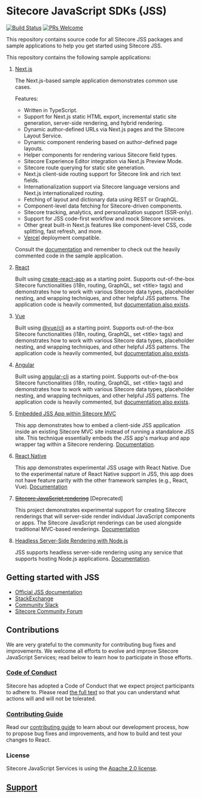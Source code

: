 # Sitecore JavaScript SDKs (JSS)

[![Build Status](https://dev.azure.com/sitecorejss/sitecore-jss-ci/_apis/build/status/Sitecore.jss?branchName=master)](https://dev.azure.com/sitecorejss/sitecore-jss-ci/_build/latest?definitionId=1?branchName=master) [![PRs Welcome](https://img.shields.io/badge/PRs-welcome-brightgreen.svg)](contributing.md#pull-requests)

This repository contains source code for all Sitecore JSS packages and sample applications to help you get started using Sitecore JSS.

This repository contains the following sample applications:

1. [Next.js](/samples/nextjs)

   The Next.js-based sample application demonstrates common use cases. 

   Features: 
   - Written in TypeScript.
   - Support for Next.js static HTML export, incremental static site generation, server-side rendering, and hybrid rendering.
   - Dynamic author-defined URLs via Next.js pages and the Sitecore Layout Service.
   - Dynamic component rendering based on author-defined page layouts.
   - Helper components for rendering various Sitecore field types.
   - Sitecore Experience Editor integration via Next.js Preview Mode.
   - Sitecore route querying for static site generation.
   - Next.js client-side routing support for Sitecore link and rich text fields.
   - Internationalization support via Sitecore language versions and Next.js internationalized routing.
   - Fetching of layout and dictionary data using REST or GraphQL.
   - Component-level data fetching for Sitecore-driven components.
   - Sitecore tracking, analytics, and personalization support (SSR-only).
   - Support for JSS code-first workflow and mock Sitecore services.
   - Other great built-in Next.js features like component-level CSS, code splitting, fast refresh, and more.
   - [Vercel](https://vercel.com/) deployment compatible.

   Consult the [documentation](http://jss.sitecore.com/docs/nextjs/getting-started-nextjs/why-nextjs) and remember to check out the heavily commented code in the sample application.

2. [React](/samples/react)

   Built using [create-react-app](https://github.com/facebook/create-react-app) as a starting point. Supports out-of-the-box Sitecore functionalities (i18n, routing, GraphQL, set &lt;title&gt; tags) and demonstrates how to work with various Sitecore data types, placeholder nesting, and wrapping techniques, and other helpful JSS patterns. The application code is heavily commented, but [documentation also exists](http://jss.sitecore.com/docs/client-frameworks/react/sample-app).

3. [Vue](/samples/vue)

   Built using [@vue/cli](https://cli.vuejs.org/) as a starting point. Supports out-of-the-box Sitecore functionalities (i18n, routing, GraphQL, set &lt;title&gt; tags) and demonstrates how to work with various Sitecore data types, placeholder nesting, and wrapping techniques, and other helpful JSS patterns. The application code is heavily commented, but [documentation also exists](http://jss.sitecore.com/docs/client-frameworks/vue/sample-app).

4. [Angular](/samples/angular)

   Built using [angular-cli](https://cli.angular.io/) as a starting point. Supports out-of-the-box Sitecore functionalities (i18n, routing, GraphQL, set &lt;title&gt; tags) and demonstrates how to work with various Sitecore data types, placeholder nesting, and wrapping techniques, and other helpful JSS patterns. The application code is heavily commented, but [documentation also exists](http://jss.sitecore.com/docs/client-frameworks/angular/sample-app).

5. [Embedded JSS App within Sitecore MVC](/samples/sitecore-embedded-jss-app)

   This app demonstrates how to embed a client-side JSS application inside an existing Sitecore MVC site instead of running a standalone JSS site. This technique essentially embeds the JSS app's markup and app wrapper tag within a Sitecore rendering. [Documentation](http://jss.sitecore.com/docs/techniques/mvc-integration/client-side-embedding).

6. [React Native](/samples/react-native)

   This app demonstrates experimental JSS usage with React Native. Due to the experimental nature of React Native support in JSS, this app does not have feature parity with the other framework samples (e.g., React, Vue). [Documentation](http://jss.sitecore.com/docs/client-frameworks/react-native)

7. [~~Sitecore JavaScript rendering~~](/samples/sitecore-javascript-renderings) [Deprecated]

   This project demonstrates experimental support for creating Sitecore renderings that will server-side render individual JavaScript components or apps. The Sitecore JavaScript renderings can be used alongside traditional MVC-based renderings. [Documentation](http://jss.sitecore.com/docs/techniques/mvc-integration/javascript-rendering)

8. [Headless Server-Side Rendering with Node.js](/samples/node-headless-ssr-proxy)

   JSS supports headless server-side rendering using any service that supports hosting Node.js applications. [Documentation](http://jss.sitecore.com/docs/techniques/ssr/headless-mode-ssr).

## Getting started with JSS

- [Official JSS documentation](https://jss.sitecore.com/)
- [StackExchange](https://sitecore.stackexchange.com/)
- [Community Slack](https://sitecorechat.slack.com/messages/jss)
- [Sitecore Community Forum](https://community.sitecore.net/developers/f/40)

## Contributions

We are very grateful to the community for contributing bug fixes and improvements. We welcome all efforts to evolve and improve Sitecore JavaScript Services; read below to learn how to participate in those efforts.

### [Code of Conduct](CODE_OF_CONDUCT.md)

Sitecore has adopted a Code of Conduct that we expect project participants to adhere to. Please read [the full text](CODE_OF_CONDUCT.md) so that you can understand what actions will and will not be tolerated.

### [Contributing Guide](CONTRIBUTING.md)

Read our [contributing guide](CONTRIBUTING.md) to learn about our development process, how to propose bug fixes and improvements, and how to build and test your changes to React.

### License

Sitecore JavaScript Services is using the [Apache 2.0 license](LICENSE.MD).

## [Support](SUPPORT.md)
